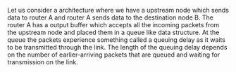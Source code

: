 Let us consider a architecture where we have a upstream node which sends data to router A and router A sends data to the destination node B. The router A has a output buffer which accepts all the incoming packets from the upstream node and placed them in a queue like data structure. 
At the queue the packets experience something called a queuing delay as it waits to be transmitted through the link. 
The length of the queuing delay depends on the number of earlier-arriving packets that are queued and waiting for transmission on the link.